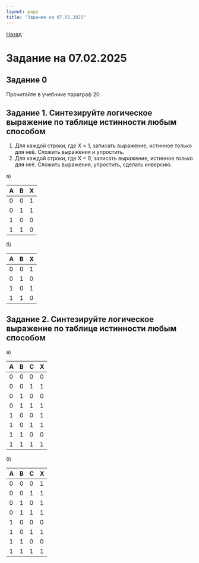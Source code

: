 ```yaml
---
layout: page
title: "Задание на 07.02.2025"
---
```


[Назад](/compsci/10a2024.html)

# Задание на 07.02.2025

## Задание 0
Прочитайте в учебнике параграф 20.

## Задание 1. Синтезируйте логическое выражение по таблице истинности любым способом

1. Для каждой строки, где X = 1, записать выражение, истинное только для неё. Сложить выражения и упростить.
2. Для каждой строки, где X = 0, записать выражение, истинное только для неё. Сложить выражения, упростить, сделать инверсию.

а)

|A|B|X|
|---|---|---|
|0|0|1|
|0|1|1|
|1|0|0|
|1|1|0|

б)

|A|B|X|
|---|---|---|
|0|0|1|
|0|1|0|
|1|0|1|
|1|1|0|

## Задание 2. Синтезируйте логическое выражение по таблице истинности любым способом

а)

|A|B|C|X|
|---|---|---|---|
|0|0|0|0|
|0|0|1|1|
|0|1|0|0|
|0|1|1|1|
|1|0|0|1|
|1|0|1|1|
|1|1|0|0|
|1|1|1|1|

б)

|A|B|C|X|
|---|---|---|---|
|0|0|0|1|
|0|0|1|1|
|0|1|0|1|
|0|1|1|1|
|1|0|0|0|
|1|0|1|1|
|1|1|0|0|
|1|1|1|1|